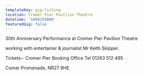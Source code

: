```yaml
---
templateKey: gig-listing
location: Cromer Pier Pavilion Theatre
datetime: '1604259000'
featuredGig: false
---
```

30th Anniversary Performance at Cromer Pier Pavilion Theatre

working with entertainer & journalist Mr Keith Skipper.

Tickets:- Cromer Pier Booking Office Tel 01263 512 495

Comer Promenade, NR27 9HE
